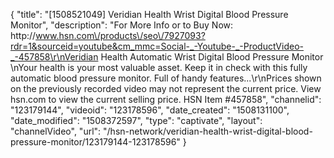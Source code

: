 {
    "title": "[1508521049] Veridian Health Wrist Digital Blood Pressure Monitor",
    "description": "For More Info or to Buy Now: http:\/\/www.hsn.com\/products\/seo\/7927093?rdr=1&sourceid=youtube&cm_mmc=Social-_-Youtube-_-ProductVideo-_-457858\r\nVeridian Health Automatic Wrist Digital Blood Pressure Monitor \nYour health is your most valuable asset. Keep it in check with this fully automatic blood pressure monitor. Full of handy features...\r\nPrices shown on the previously recorded video may not represent the current price.  View hsn.com to view the current selling price. HSN Item #457858",
    "channelid": "123179144",
    "videoid": "123178596",
    "date_created": "1508131100",
    "date_modified": "1508372597",
    "type": "captivate",
    "layout": "channelVideo",
    "url": "\/hsn-network\/veridian-health-wrist-digital-blood-pressure-monitor\/123179144-123178596"
}